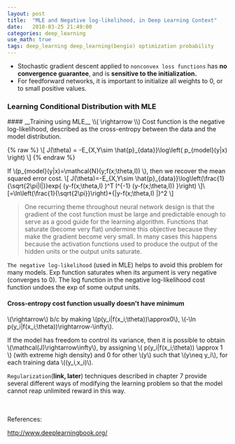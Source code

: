```yaml
---
layout: post
title:  "MLE and Negative log-likelihood, in Deep Learning Context"
date:   2018-03-25 21:49:00
categories: deep_learning
use_math: true
tags: deep_learning deep_learning(bengio) optimization probability
---
```

- Stochastic gradient descent applied to `nonconvex loss functions` has __no convergence guarantee__, and is __sensitive to the initialization.__
- For feedforward networks, it is important to initialize all weights to 0, or to small positive values.
<h3 id="learning_cd_mle">Learning Conditional Distribution with MLE</h3>
#### __Training using MLE__  
\\( \rightarrow \\) Cost function is the negative log-likelihood, described as the cross-entropy between the data and the model distribution.

{% raw %}
\\[ J(\theta) = -E_{X,Y\sim \hat{p}_{data}}\log\left( p\_{model}(y\|x) \right) \\]
{% endraw %}

If \\(p_{model}(y|x)=\mathcal{N}(y;f(x;\theta,I)) \\), then we recover the mean squared error cost. \\[ J(\theta)=-E_{X,Y\sim \hat{p}_{data}}\log\left(\frac{1}{\sqrt{2\pi|I|}}exp\{ (y-f(x;\theta,I) )^T I^{-1} (y-f(x;\theta,I)) \}\right) \\]\\[=\ln\left(\frac{1}{\sqrt{2\pi}}\right)+{\|y-f(x;\theta,I) \|}^2 \\]
>One recurring theme throughout neural network design is that the gradient of the cost function must be large and predictable enough to serve as a good guide for the learning algorithm. Functions that saturate (become very flat) undermine this objective because they make the gradient become very small. In many cases this happens because the activation functions used to produce the output of the hidden units or the output units saturate.

`The negative log-likelihood` (used in MLE) helps to avoid this problem for many models. Exp function saturates when its argument is very negative (converges to 0). The log function in the negative log-likelihood cost function undoes the exp of some output units.



#### __Cross-entropy cost function usually doesn't have minimum__  
\\(\rightarrow\\) b/c by making \\(p(y_i|f(x_i;\theta))\approx0\\), \\(-\ln p(y_i|f(x_i;\theta))\rightarrow-\infty\\).

If the model has freedom to control its variance, then it is possible to obtain \\(\mathcal(J)\rightarrow\infty\\), by assigning \\( p(y_i\|f(x_i;\theta)) \approx 1 \\) (with extreme high density) and 0 for other \\(y\\) such that \\(y\neq y_i\\), for each training data \\((y_i,x_i)\\).

`Regularization`(__link, later__) techniques described in chapter 7 provide several different ways of modifying the learning problem so that the model cannot reap unlimited reward in this way.


<br/><br/>
References:

<a href="http://www.deeplearningbook.org/" target="_blank">http://www.deeplearningbook.org/</a>